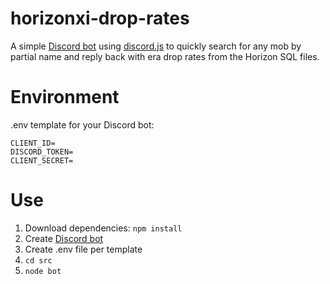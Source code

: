 # horizonxi-drop-rates
A simple [Discord bot](https://discord.com/developers/applications) using [discord.js](https://discord.js.org/) to quickly search for any mob by partial name and reply back with era drop rates from the Horizon SQL files.

# Environment
.env template for your Discord bot:

```
CLIENT_ID=
DISCORD_TOKEN=
CLIENT_SECRET=
```

# Use
1) Download dependencies:
   `npm install`
2) Create [Discord bot](https://discord.com/developers/applications)
3) Create .env file per template
4) `cd src`
5) `node bot`
